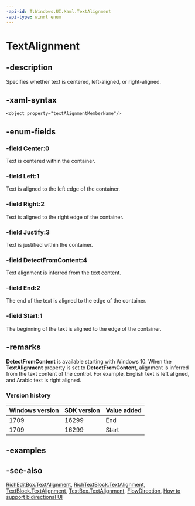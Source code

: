```yaml
---
-api-id: T:Windows.UI.Xaml.TextAlignment
-api-type: winrt enum
---
```


<!-- Enumeration syntax
public enum Windows.UI.Xaml.TextAlignment : int
-->

# TextAlignment

## -description
Specifies whether text is centered, left-aligned, or right-aligned.

## -xaml-syntax
```xaml
<object property="textAlignmentMemberName"/>
```


## -enum-fields
### -field Center:0
Text is centered within the container.

### -field Left:1
Text is aligned to the left edge of the container.

### -field Right:2
Text is aligned to the right edge of the container.

### -field Justify:3
Text is justified within the container.

### -field DetectFromContent:4
Text alignment is inferred from the text content.

### -field End:2

The end of the text is aligned to the edge of the container.

### -field Start:1

The beginning of the text is aligned to the edge of the container.


## -remarks
**DetectFromContent** is available starting with Windows 10. When the **TextAlignment** property is set to **DetectFromContent**, alignment is inferred from the text content of the control. For example, English text is left aligned, and Arabic text is right aligned.

### Version history

| Windows version | SDK version | Value added |
| -- | -- | -- |
| 1709 | 16299 | End |
| 1709 | 16299 | Start |

## -examples

## -see-also
[RichEditBox.TextAlignment](../windows.ui.xaml.controls/richeditbox_textalignment.md), [RichTextBlock.TextAlignment](../windows.ui.xaml.controls/richtextblock_textalignment.md), [TextBlock.TextAlignment](../windows.ui.xaml.controls/textblock_textalignment.md), [TextBox.TextAlignment](../windows.ui.xaml.controls/textbox_textalignment.md), [FlowDirection](flowdirection.md), [How to support bidirectional UI](https://msdn.microsoft.com/library/66f92aff-6f1c-428f-b06f-b2892a8015b7)

